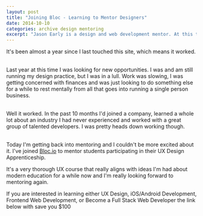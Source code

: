 ```yaml
---
layout: post
title: "Joining Bloc - Learning to Mentor Designers"
date: 2014-10-10
categories: archive design mentoring
excerpt: "Jason Early is a design and web development mentor. At this time he was working with Bloc but has since moved on to working with General Assembly."
---
```


It's been almost a year since I last touched this site, which means it worked.  
<br/>

Last year at this time I was looking for new opportunities. I was and am still running my design practice, but I was in a lull. Work was slowing, I was getting concerned with finances and was just looking to do something else for a while to rest mentally from all that goes into running a single person business.  
<br/>

Well it worked. In the past 10 months I'd joined a company, learned a whole lot about an industry I had never experienced and worked with a great group of talented developers. I was pretty heads down working though.  
<br/>

Today I'm getting back into mentoring and I couldn't be more excited about it. I've joined [Bloc.io](https://www.bloc.io/?ref_token=MjI4Njk2OQ "Bloc.io") to mentor students participating in their UX Design Apprenticeship.
<br/>

It's a very thorough UX course that really aligns with ideas I'm had about modern education for a while now and I'm really looking forward to mentoring again.
<br/>

If you are interested in learning either UX Design, iOS/Android Development, Frontend Web Development, or Become a Full Stack Web Developer the link below with save you \$100  
<br/>

<!-- [Join Bloc.io](https://www.bloc.io/?ref_token=MjI4Njk2OQ "Save $100 on your Bloc Apprenticeship") and save $100 on your Bloc Apprenticeship. -->
<br/>

